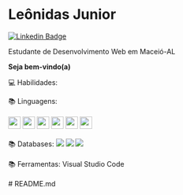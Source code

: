 
# Leônidas Junior
[![Linkedin Badge](https://img.shields.io/badge/-LinkedIn-blue?style=flat-square&logo=Linkedin&logoColor=white&link=https://www.linkedin.com/in/Lucas%20Vicentini-48402b141/)](https://www.linkedin.com/in/le%C3%B4nidas-junior/)

Estudante de Desenvolvimento Web em Maceió-AL

**Seja bem-vindo(a)**


💻 Habilidades: </br>

📚 Linguagens:</br>
</br>
<img src="https://cdn.jsdelivr.net/gh/devicons/devicon/icons/javascript/javascript-original.svg" height='25' weight='25'/> <img src="https://cdn.jsdelivr.net/gh/devicons/devicon/icons/typescript/typescript-original.svg" height='25' weight='25'/> <img src="https://cdn.jsdelivr.net/gh/devicons/devicon/icons/html5/html5-original-wordmark.svg" height='25' weight='25'/> <img src="https://cdn.jsdelivr.net/gh/devicons/devicon/icons/css3/css3-original-wordmark.svg" height='25' weight='25'/> <img src="https://cdn.jsdelivr.net/gh/devicons/devicon/icons/unix/unix-original.svg" height='25' weight='25'/> <img src="https://cdn.jsdelivr.net/gh/devicons/devicon/icons/bash/bash-original.svg" height='25' weight='25' /></br>
 </br>
📚 Databases:   <img src="https://cdn.jsdelivr.net/gh/devicons/devicon/icons/mysql/mysql-original-wordmark.svg" /> <img src="https://cdn.jsdelivr.net/gh/devicons/devicon/icons/mongodb/mongodb-original-wordmark.svg" /> <img src="https://cdn.jsdelivr.net/gh/devicons/devicon/icons/microsoftsqlserver/microsoftsqlserver-plain-wordmark.svg" />
</br>
</br>
📚 Ferramentas: Visual Studio Code</br></br># README.md
